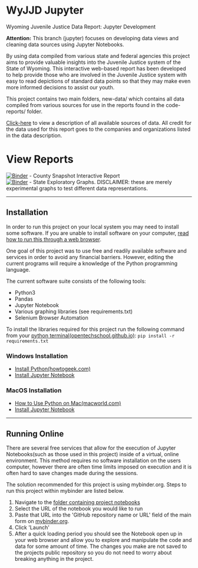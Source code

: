 # WyJJD Jupyter
Wyoming Juvenile Justice Data Report: Jupyter Development

**Attention:** This branch (jupyter) focuses on developing data views and cleaning data sources using Jupyter Notebooks.

By using data compiled from various state and federal agencies this project aims to provide valuable insights into the
Juvenile Justice system of the State of Wyoming. This interactive web-based report has been developed to help provide
those who are involved in the Juvenile Justice system with easy to read depictions of standard data points so that they
may make even more informed decisions to assist our youth.

This project contains two main folders, new-data/ which contains all data compiled from various sources for use in the reports found in the code-reports/ folder.

[Click-here](https://github.com/coolcomputers/WyJJD/blob/master/new-data/DataGuide.md) to view a description of all available sources of data. All credit for the data used for this report goes to the companies and organizations listed in the data description.

# View Reports
[![Binder](https://mybinder.org/badge_logo.svg)](https://mybinder.org/v2/gh/CoolComputers/WyJJD/master?filepath=code-report%2FDisplay_CountySnapshot.ipynb) - County Snapshot Interactive Report  
[![Binder](https://mybinder.org/badge_logo.svg)](https://mybinder.org/v2/gh/CoolComputers/WyJJD/master?filepath=code-report%2FDisplay_CountySnapshot.ipynbcode-report%2FDisplay_StateStats_Exploratory.ipynb) - State Exploratory Graphs. DISCLAIMER: these are merely experimental graphs to test different data representations.

---

## Installation
In order to run this project on your local system you may need to install some software. If you are unable to install software on your computer, [read how to run this through a web browser](#run-online).  

One goal of this project was to use free and readily available software and services in order to avoid any financial barriers. However, editing the current programs will require a knowledge of the Python programming language.  

The current software suite consists of the following tools:  
- Python3
- Pandas
- Jupyter Notebook
- Various graphing libraries (see requirements.txt)
- Selenium Browser Automation

To install the libraries required for this project run the following command from your [python terminal(opentechschool.github.io)](https://opentechschool.github.io/python-beginners/en/getting_started.html#what-is-python-exactly): `pip install -r requirements.txt`


### Windows Installation
* [Install Python(howtogeek.com)](https://www.howtogeek.com/197947/how-to-install-python-on-windows/)
* [Install Jupyter Notebook](http://jupyter.org/install)

### MacOS Installation
* [How to Use Python on Mac(macworld.com)](https://www.macworld.co.uk/how-to/mac/python-coding-mac-3635912/)
* [Install Jupyter Notebook](http://jupyter.org/install)

---
## Running Online
There are several free services that allow for the execution of Jupyter Notebooks(such as those used in this project) inside of a virtual, online environment. This method requires no software installation on the users computer, however there are often time limits imposed on execution and it is often hard to save changes made during the sessions.

The solution recommended for this project is using mybinder.org. Steps to run this project within mybinder are listed below.

1. Navigate to the [folder containing project notebooks](https://github.com/CoolComputers/WyJJD/tree/master/new-data)
2. Select the URL of the notebook you would like to run
3. Paste that URL into the 'GitHub repository name or URL' field of the main form on [mybinder.org](mybinder.org).
4. Click 'Launch'
5. After a quick loading period you should see the Notebook open up in your web browser and allow you to explore and manipulate the code and data for some amount of time. The changes you make are not saved to the projects public repository so you do not need to worry about breaking anything in the project.
